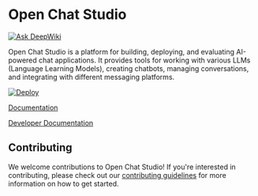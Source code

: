 # Open Chat Studio
[![Ask DeepWiki](https://deepwiki.com/badge.svg)](https://deepwiki.com/dimagi/open-chat-studio)

Open Chat Studio is a platform for building, deploying, and evaluating AI-powered chat applications. It provides tools for working with various LLMs (Language Learning Models), creating chatbots, managing conversations, and integrating with different messaging platforms.

[![Deploy](https://www.herokucdn.com/deploy/button.svg)](https://www.heroku.com/deploy?template=https://github.com/dimagi/open-chat-studio)

[Documentation](https://docs.openchatstudio.com)

[Developer Documentation](https://developers.openchatstudio.com/)

## Contributing

We welcome contributions to Open Chat Studio! If you're interested in contributing, please check out our [contributing guidelines](https://docs.dev.openchatstudio.com/contributing/) for more information on how to get started.
